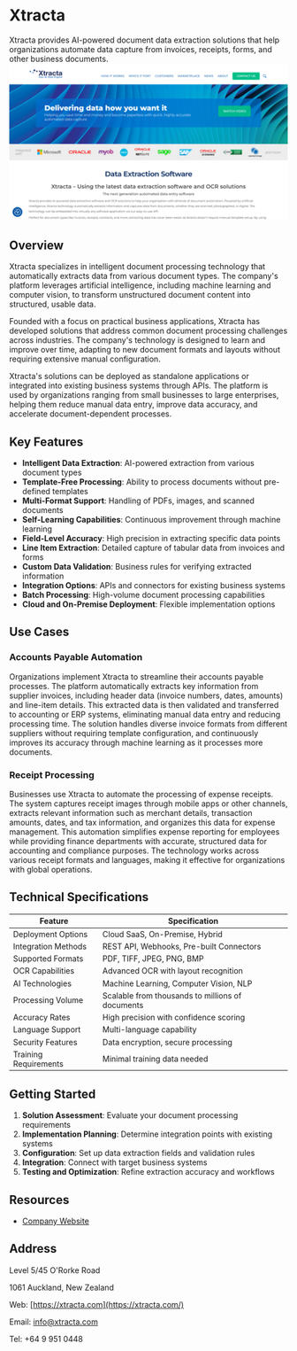 
# Xtracta

Xtracta provides AI-powered document data extraction solutions that help organizations automate data capture from invoices, receipts, forms, and other business documents.
![Xtracta](assets\xtracta.png)

## Overview

Xtracta specializes in intelligent document processing technology that automatically extracts data from various document types. The company's platform leverages artificial intelligence, including machine learning and computer vision, to transform unstructured document content into structured, usable data.

Founded with a focus on practical business applications, Xtracta has developed solutions that address common document processing challenges across industries. The company's technology is designed to learn and improve over time, adapting to new document formats and layouts without requiring extensive manual configuration.

Xtracta's solutions can be deployed as standalone applications or integrated into existing business systems through APIs. The platform is used by organizations ranging from small businesses to large enterprises, helping them reduce manual data entry, improve data accuracy, and accelerate document-dependent processes.

## Key Features

- **Intelligent Data Extraction**: AI-powered extraction from various document types
- **Template-Free Processing**: Ability to process documents without pre-defined templates
- **Multi-Format Support**: Handling of PDFs, images, and scanned documents
- **Self-Learning Capabilities**: Continuous improvement through machine learning
- **Field-Level Accuracy**: High precision in extracting specific data points
- **Line Item Extraction**: Detailed capture of tabular data from invoices and forms
- **Custom Data Validation**: Business rules for verifying extracted information
- **Integration Options**: APIs and connectors for existing business systems
- **Batch Processing**: High-volume document processing capabilities
- **Cloud and On-Premise Deployment**: Flexible implementation options

## Use Cases

### Accounts Payable Automation

Organizations implement Xtracta to streamline their accounts payable processes. The platform automatically extracts key information from supplier invoices, including header data (invoice numbers, dates, amounts) and line-item details. This extracted data is then validated and transferred to accounting or ERP systems, eliminating manual data entry and reducing processing time. The solution handles diverse invoice formats from different suppliers without requiring template configuration, and continuously improves its accuracy through machine learning as it processes more documents.

### Receipt Processing

Businesses use Xtracta to automate the processing of expense receipts. The system captures receipt images through mobile apps or other channels, extracts relevant information such as merchant details, transaction amounts, dates, and tax information, and organizes this data for expense management. This automation simplifies expense reporting for employees while providing finance departments with accurate, structured data for accounting and compliance purposes. The technology works across various receipt formats and languages, making it effective for organizations with global operations.

## Technical Specifications

| Feature | Specification |
|---------|---------------|
| Deployment Options | Cloud SaaS, On-Premise, Hybrid |
| Integration Methods | REST API, Webhooks, Pre-built Connectors |
| Supported Formats | PDF, TIFF, JPEG, PNG, BMP |
| OCR Capabilities | Advanced OCR with layout recognition |
| AI Technologies | Machine Learning, Computer Vision, NLP |
| Processing Volume | Scalable from thousands to millions of documents |
| Accuracy Rates | High precision with confidence scoring |
| Language Support | Multi-language capability |
| Security Features | Data encryption, secure processing |
| Training Requirements | Minimal training data needed |

## Getting Started

1. **Solution Assessment**: Evaluate your document processing requirements
2. **Implementation Planning**: Determine integration points with existing systems
3. **Configuration**: Set up data extraction fields and validation rules
4. **Integration**: Connect with target business systems
5. **Testing and Optimization**: Refine extraction accuracy and workflows

## Resources

- [Company Website](https://www.xtracta.com/)

## Address

Level 5/45 O'Rorke Road

1061 Auckland, New Zealand

Web: [https://xtracta.com](https://xtracta.com/)

Email: info@xtracta.com

Tel: +64 9 951 0448

